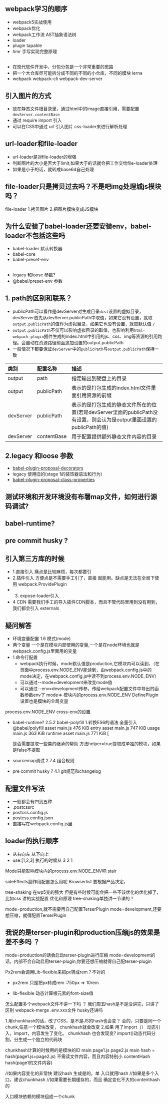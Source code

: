 ## webpack学习的顺序
- webpack5实战使用
- webpack优化
- webpack工作流  AST抽象语法树
- loader
- plugin tapable
- hmr 手写实现完整原理

## 
- 在现代软件开发中，分包分包是一个非常重要的思路
- 把一个大仓库尽可能拆分成不同的不同的小仓库，不同的模块 lerna 
- webpack webpack-cli webpack-dev-server


## 引入图片的方式
- 放在静态文件根目录里，通过html中的image直接引用，需要配置`devServer.contentBase`
- 通过 require import 引入
- 可以在CSS中通过  url 引入图片  css-loader来进行解析处理

## url-loader和file-loader
- url-loader是对file-loader的增强
- 判断图片的大小是否大于limit,如果大于的话就会把工作交给file-loader处理
- 如果是小于的话，就转成base64自己处理

##  file-loader只是拷贝过去吗？不是吧img处理城js模块吗？
file-loader 
1.拷贝图片
2.把图片模块变成JS模块

## 为什么安装了babel-loader还要安装env，babel-loader不包括这些吗 

- babel-loader 默认转换器
- babel-core
- babel-preset-env


##
- legacy 和loose 参数?
- @babel/preset-env 参数


## 1. path的区别和联系？
- publicPath可以看作是devServer对生成目录`dist`设置的虚拟目录，devServer首先从devServer.publicPath中取值，如果它没有设置，就取 `output.publicPath`的值作为虚拟目录，如果它也没有设置，就取默认值 `/`
- `output.publicPath`不仅可以影响虚拟目录的取值，也影响利用`html-webpack-plugin`插件生成的index.html中引用的js、css、img等资源的引用路径。会自动在资源路径前面追加设置的output.publicPath
- 一般情况下都要保证`devServer`中的`publicPath`与`output.publicPath`保持一致


|类别|配置名称|描述|
|:----|:----|:----|
|output|path|指定输出到硬盘上的目录|
|output|publicPath|表示的是打包生成的index.html文件里面引用资源的前缀|
|devServer|publicPath|表示的是打包生成的静态文件所在的位置(若是devServer里面的publicPath没有设置，则会认为是output里面设置的publicPath的值)|
|devServer|contentBase|用于配置提供额外静态文件内容的目录|

## 2.legacy 和loose 参数
- [babel-plugin-proposal-decorators](https://babeljs.io/docs/en/babel-plugin-proposal-decorators)
- legacy 使用旧的(stage 1的装饰器语法和行为)
- [babel-plugin-proposal-class-properties](https://babeljs.io/docs/en/babel-plugin-proposal-class-properties)


## 测试环境和开发环境没有布署map文件，如何进行源码调试?
## babel-runtime?
## pre commit husky ?

## 引入第三方库的时候
- 1.直接引入 痛点是比较麻烦，每次都要引
- 2.插件引入  方便点是不需要手工引了，直接 就能用。缺点是无法在全局下使用 webpack.ProvidePlugin
- 3. expose-loader引入
- 4 CDN 需要我们手工的导入插件CDN脚本，而且不管代码里用到没有用到，我们都会引入 externals


## 疑问解答
- 环境变量配置 1.6 模式(mode)
 - 两个变量 一个是在模块内部使用的变量,一个是在node环境也就是webpack.config.js里面用的变量
 - 1.命令行配置
     - webpack执行时候，mode默认值是production,它模块内可以读到，（在页面中process.env.NODE_ENV能读到，由webpack.config.js中的mode决定，在webpack.config.js中读不到process.env.NODE_ENV）
     - 可以通过--mode=development来改变mode值
     - 可以通过--env=development传参，传给webpack配置文件中导出的函数参数env了
mode=>   模块内的process.env.NODE_ENV
DefinePlugin设置也是模块的全局变量

process.env.NODE_ENV cross-env的设置

- babel-runtime? 2.5.2 babel-polyfill
1.转换ES6的语法
全量引入@babel/polyfill
asset main.js 476 KiB
entry
asset main.js 747 KiB
usage
 main.js 363 KiB
runtime
 asset main.js 771 KiB [

     是否需要提取一些类的继承的帮助 方法helper=true提取成单独的模块，如果是false不提取
     
- sourcemap调试 2.7.4 组合规则
- pre commit husky ? 4.1 git规范和changelog
## 配置文件写法

- 一般都会有四到五种
- .postcssrc
- postcss.config.js
- postcss.config.json
- 直接写在webpack.config.js里

## loader的执行顺序
- 从右向左 从下向上
- use:[1,2,3]   执行的时候从 3 2 1

Mode只能影响模块内的process.env.NODE_ENV吧 
stair


sideEffects副作用配置怎么用呢 
Browserlist  要根据产品决定，

tree-shaking 在wp5变的强大
但是有些时候可能会把一些不该优化的优化掉了，比如css
讲的实战配置  优化和原理
tree-shaking单独讲一节课的？

mode=production,就不需要再自己配置TerserPlugin
mode=development,还要想压缩，就得配置TerserPlugin


## 我说的是terser-plugin和production压缩js的效果是差不多吗 ？
mode=production的话会启动terser-plugin进行压缩
mode=development的话，内部不会自动启用terser-plugin,你要还想压缩就得自己配terser-plugin

Px2rem会调用Lib-flexible来把px转成rem？不对的

- px2rem 只是把px转成rem 
:750px => 10rem

- lib-flexible 动态计算根元素的font-size值

怎么配置多个webpack文件不讲一下吗 ？
我们周五hash是不是没讲完，只讲了区别 
 webpack-merge
 .env.xxx文件 
 husky还讲吗 



1.用chunkhash的话，改了CSS，是不是JS的hash也会变？ 
会的，只要是同一个chunk,任意一个模块改变， chunkhash就会改变
2.如果 用了import（） 动态引入，import，内容发生了变化。 chunkhash 也会发现变?
import()动态代码分割，分生成一个独立的代码块

chunkhash计算的时候用的是模块的ID
main page1.js page2.js main hash = hash(page1.js+page2.js)
不需读文件内容，而且内容特别小
contentHash   hash(page1的文件内容)


//如果内容变化的非常快 建议hash 生成是的。单 入口就用hash
//如果是多个入口，建议chunkhash
//如果需要长期缓存的，而且 确定变化不大的contenthash的

入口模块依赖的模块组成一个chunk